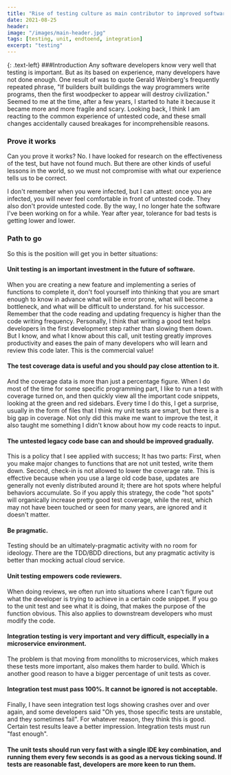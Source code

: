 ```yaml
---
title: "Rise of testing culture as main contributor to improved software"
date: 2021-08-25
header:
image: "/images/main-header.jpg"
tags: [testing, unit, endtoend, integration]
excerpt: "testing"
---
```

{: .text-left}
###Introduction
Any software developers know very well that testing is important. But as its based on experience, many developers have not done enough. One result of was to quote Gerald Weinberg's frequently repeated phrase, "If builders built buildings the way programmers write programs, then the first woodpecker to appear will destroy civilization." Seemed to me at the time, after a few years, I started to hate it because it became more and more fragile and scary. Looking back, I think I am reacting to the common experience of untested code, and these small changes accidentally caused breakages for incomprehensible reasons.

### Prove it works
Can you prove it works? No.
I have looked for research on the effectiveness of the test, but have not found much. But there are other kinds of useful lessons in the world, so we must not compromise with what our experience tells us to be correct.

I don't remember when you were infected, but I can attest: once you are infected, you will never feel comfortable in front of untested code. They also don't provide untested code. By the way, I no longer hate the software I've been working on for a while.
Year after year, tolerance for bad tests is getting lower and lower.

### Path to go

So this is the position will get you in better situations:

#### Unit testing is an important investment in the future of software.

When you are creating a new feature and implementing a series of functions to complete it, don't fool yourself into thinking that you are smart enough to know in advance what will be error prone, what will become a bottleneck, and what will be difficult to understand. for his successor.
Remember that the code reading and updating frequency is higher than the code writing frequency. Personally, I think that writing a good test helps developers in the first development step rather than slowing them down. But I know, and what I know about this call, unit testing greatly improves productivity and eases the pain of many developers who will learn and review this code later. This is the commercial value!

#### The test coverage data is useful and you should pay close attention to it.

And the coverage data is more than just a percentage figure. When I do most of the time for some specific programming part, I like to run a test with coverage turned on, and then quickly view all the important code snippets, looking at the green and red sidebars. Every time I do this, I get a surprise, usually in the form of files that I think my unit tests are smart, but there is a big gap in coverage. Not only did this make me want to improve the test, it also taught me something I didn't know about how my code reacts to input.

#### The untested legacy code base can and should be improved gradually.

This is a policy that I see applied with success; It has two parts: First, when you make major changes to functions that are not unit tested, write them down. Second, check-in is not allowed to lower the coverage rate.  This is effective because when you use a large old code base, updates are generally not evenly distributed around it; there are hot spots where helpful behaviors accumulate. So if you apply this strategy, the code "hot spots" will organically increase pretty good test coverage, while the rest, which may not have been touched or seen for many years, are ignored and it doesn't matter.

#### Be pragmatic.
Testing should be an ultimately-pragmatic activity with no room for ideology. There are the TDD/BDD directions, but any pragmatic activity is better than mocking actual cloud service.
#### Unit testing empowers code reviewers.
When doing reviews, we often run into situations where I can't figure out what the developer is trying to achieve in a certain code snippet. If you go to the unit test and see what it is doing, that makes the purpose of the function obvious. This also applies to downstream developers who must modify the code.
#### Integration testing is very important and very difficult, especially in a microservice environment.

The problem is that moving from monoliths to microservices, which makes these tests more important, also makes them harder to build. Which is another good reason to have a bigger  percentage of unit tests as cover.

####  Integration test must pass 100%. It cannot be ignored is not acceptable.

Finally, I have seen integration test logs showing crashes over and over again, and some developers said "Oh yes, those specific tests are unstable, and they sometimes fail". For whatever reason, they think this is good. Certain test results leave a better impression.
Integration tests must run "fast enough".

####  The unit tests should run very fast with a single IDE key combination, and running them every few seconds is as good as a nervous ticking sound. If tests are reasonable fast, developers are more keen to run them.
 



 